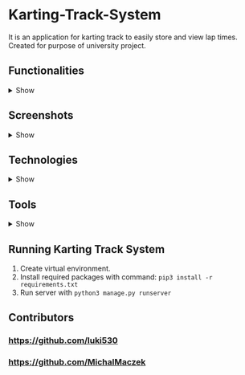 # Karting-Track-System
It is an application for karting track to easily store and view lap times. Created for purpose of university project.

## Functionalities

<details><summary>Show</summary>
  <p>1. Login with username or Facebook/Github OAuth.</p>
  <p>2. Registration with email verification.</p>
  <p>3. Automatic attachmeng user account with existing client by email address.
  <p>4. Reset/change password.</p>
  <p>5. Viewing user profile.</p>
  <p>6. Autorization (client/staff).</p>
  <p>7. Adding, listing, editing, deleting clients, karts, kart models, tracks, races, race drivers.</p>
  <p>8. Changing current track configuration.</p>
  <p>9. Contact with karting track through Facebook Messenger chat directly on website.</p>
  <p>10. Scalable and responsive website on any device.</p>
  <p>11. View records of track with multiple filters.</p>
  <p>12. View statistics of race on table/plot</p>
  </p>
</details>

## Screenshots

<details><summary>Show</summary>
<img src="https://user-images.githubusercontent.com/29862993/105208057-8f9aec80-5b48-11eb-9ab4-84471668820f.png" width="45%"></img> <img src="https://user-images.githubusercontent.com/29862993/105208067-9164b000-5b48-11eb-87bf-571410b61172.png" width="45%"></img> <img src="https://user-images.githubusercontent.com/29862993/105208071-9295dd00-5b48-11eb-9474-f34267d0dc58.png" width="45%"></img> <img src="https://user-images.githubusercontent.com/29862993/105208076-94f83700-5b48-11eb-91b7-595f800df47c.png" width="45%"></img> <img src="https://user-images.githubusercontent.com/29862993/105208082-96c1fa80-5b48-11eb-868b-e7a41ac92071.png" width="45%"></img> <img src="https://user-images.githubusercontent.com/29862993/105208086-988bbe00-5b48-11eb-855b-3867723d577b.png" width="45%"></img> <img src="https://user-images.githubusercontent.com/29862993/105208091-99bceb00-5b48-11eb-9713-ddb3b1c91272.png" width="45%"></img> <img src="https://user-images.githubusercontent.com/29862993/105208097-9a558180-5b48-11eb-935b-c7bc44e56df5.png" width="45%"></img> <img src="https://user-images.githubusercontent.com/29862993/105208102-9b86ae80-5b48-11eb-8e6f-06cb81e763c9.png" width="45%"></img> <img src="https://user-images.githubusercontent.com/29862993/105208107-9cb7db80-5b48-11eb-8af0-251af4c71c1e.png" width="45%"></img> <img src="https://user-images.githubusercontent.com/29862993/105208115-9e819f00-5b48-11eb-8e61-98bae7d113ac.png" width="45%"></img> 

</details>

## Technologies
<details><summary>Show</summary>
  <p>
    
### Python
### Django
### MySQL
### HTTP
### HTML/CSS/JavaScript
  </p>
</details>

## Tools

<details><summary>Show</summary>
  <p>
    
### Visual Studio Code
### Web-browser developer tools
### Git
#### GitHub

</p>
</details>

## Running Karting Track System
1. Create virtual environment.
2. Install required packages with command:
<code>pip3 install -r requirements.txt</code>
3. Run server with 
<code>python3 manage.py runserver</code>

## Contributors
### https://github.com/luki530
### https://github.com/MichalMaczek
